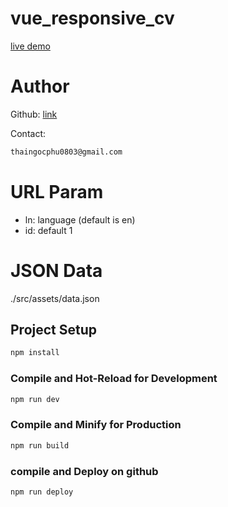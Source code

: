 # vue_responsive_cv

[live demo](https://thaingocphu0803.github.io/vue_responsive_cv/?ln=vn&id=1)

# Author

Github: [link](https://github.com/thaingocphu0803)

Contact:

```sh
thaingocphu0803@gmail.com
```

# URL Param

- ln: language (default is en)
- id: default 1

# JSON Data

./src/assets/data.json

## Project Setup

```sh
npm install
```

### Compile and Hot-Reload for Development

```sh
npm run dev
```

### Compile and Minify for Production

```sh
npm run build
```

### compile and Deploy on github

```sh
npm run deploy
```
